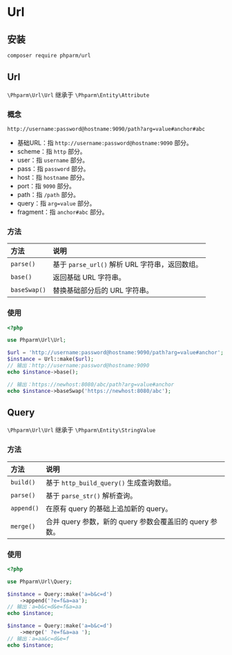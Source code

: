 # Url

## 安装

```bash
composer require phparm/url
```

## Url

`\Phparm\Url\Url` 继承于 `\Phparm\Entity\Attribute`

### 概念

`http://username:password@hostname:9090/path?arg=value#anchor#abc`

- 基础URL：指 `http://username:password@hostname:9090` 部分。
- scheme：指 `http` 部分。
- user：指 `username` 部分。
- pass：指 `password` 部分。
- host：指 `hostname` 部分。
- port：指 `9090` 部分。
- path：指 `/path` 部分。
- query：指 `arg=value` 部分。
- fragment：指 `anchor#abc` 部分。

### 方法

| 方法           | 说明                                |
|:-------------|:----------------------------------|
| `parse()`    | 基于 `parse_url()` 解析 URL 字符串，返回数组。 |
| `base()`     | 返回基础 URL 字符串。                     |
| `baseSwap()` | 替换基础部分后的 URL 字符串。                 |

### 使用

```php
<?php

use Phparm\Url\Url;

$url = 'http://username:password@hostname:9090/path?arg=value#anchor';
$instance = Url::make($url);
// 输出：http://username:password@hostname:9090
echo $instance->base();

// 输出：https://newhost:8080/abc/path?arg=value#anchor
echo $instance->baseSwap('https://newhost:8080/abc');
```

## Query

`\Phparm\Url\Url` 继承于 `\Phparm\Entity\StringValue`

### 方法

| 方法         | 说明                                     |
|:-----------|:---------------------------------------|
| `build()`  | 基于 `http_build_query()` 生成查询数组。        |
| `parse()`  | 基于 `parse_str()` 解析查询。                 |
| `append()` | 在原有 query 的基础上追加新的 query。              |
| `merge()`  | 合并 query 参数，新的 query 参数会覆盖旧的 query 参数。 |

### 使用

```php
<?php

use Phparm\Url\Query;

$instance = Query::make('a=b&c=d')
    ->append('?e=f&a=aa');
// 输出：a=b&c=d&e=f&a=aa
echo $instance;

$instance = Query::make('a=b&c=d')
    ->merge(' ?e=f&a=aa ');
// 输出：a=aa&c=d&e=f
echo $instance;
```